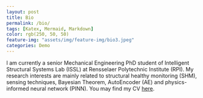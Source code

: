 ```yaml
---
layout: post
title: Bio
permalink: /bio/
tags: [Katex, Mermaid, Markdown]
color: rgb(250, 50, 50)
feature-img: "assets/img/feature-img/bio3.jpeg"
categories: Demo
---
```


<!-- This section contains the basic information of my experience of education and work.  -->

I am currently a senior Mechanical Engineering PhD student of Intelligent Structural Systems Lab (ISSL) at Rensselaer Polytechnic Institute (RPI). My research interests are mainly related to structural healthy monitoring (SHM), sensing techniques, Bayesian Theorem, AutoEncoder (AE) and physics-informed neural network (PINN). You may find my CV [here](https://github.com/fyiming/fyiming001/blob/0232418447e1527c171117415ee58092eb9e94d2/Yiming%20Fan_Resume_2020.pdf).

<!-- thumbnail: "assets/img/thumbnails/feature-img/bio1.jpeg" -->
